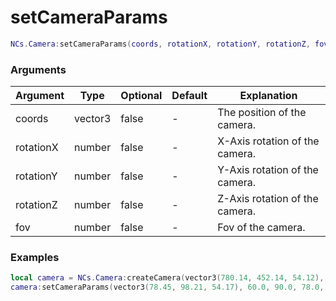 # setCameraParams

```lua
NCs.Camera:setCameraParams(coords, rotationX, rotationY, rotationZ, fov)
```

### Arguments
| Argument  | Type    | Optional | Default | Explanation                    |
|-----------|---------|----------|---------|--------------------------------|
| coords    | vector3 | false    | -       | The position of the camera.    |    
| rotationX | number  | false    | -       | X-Axis rotation of the camera. |
| rotationY | number  | false    | -       | Y-Axis rotation of the camera. |
| rotationZ | number  | false    | -       | Z-Axis rotation of the camera. |
| fov       | number  | false    | -       | Fov of the camera.             |

### Examples
```lua
local camera = NCs.Camera:createCamera(vector3(780.14, 452.14, 54.12), 180.0)
camera:setCameraParams(vector3(78.45, 98.21, 54.17), 60.0, 90.0, 78.0, 30.0)
```